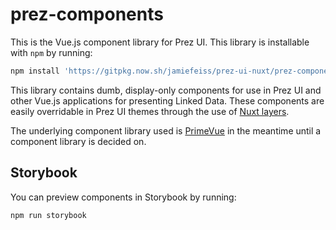 # prez-components
This is the Vue.js component library for Prez UI. This library is installable with `npm` by running:

```bash
npm install 'https://gitpkg.now.sh/jamiefeiss/prez-ui-nuxt/prez-components?main'
```

This library contains dumb, display-only components for use in Prez UI and other Vue.js applications for presenting Linked Data. These components are easily overridable in Prez UI themes through the use of [Nuxt layers](https://nuxt.com/docs/getting-started/layers).

The underlying component library used is [PrimeVue](https://primevue.org/) in the meantime until a component library is decided on.

## Storybook
You can preview components in Storybook by running:

```bash
npm run storybook
```
